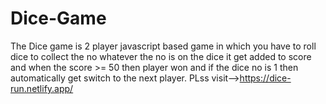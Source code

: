 # Dice-Game
The Dice game is 2 player javascript based game in which you have to roll dice to collect the no whatever the no is on the dice it get added to score and when the score >= 50 then player won and if the dice no is 1 then automatically get switch to the next player.
PLss visit-->https://dice-run.netlify.app/
